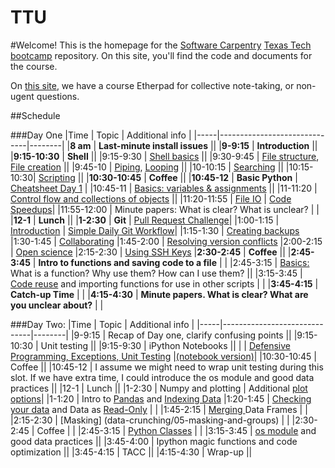 TTU
===

#Welcome!
This is the homepage for the [Software Carpentry](software-carpentry.org/) [Texas Tech](http://www.ttu.edu/) [bootcamp](http://wrightaprilm.github.io/2014-08-23-ttu/) repository. On this site, you'll find the code and documents for the course.

On [this site](https://swcarpentry.etherpad.mozilla.org/4), we have a course Etherpad for collective note-taking, or non-ugent questions.

##Schedule

###Day One
|Time | Topic | Additional info |
|-----|------------------------------|--------|
|**8 am** | **Last-minute install issues**   ||
|**9-9:15** | **Introduction** ||
|**9:15-10:30** | **Shell** ||
|9:15-9:30 | [Shell basics](shell/00-intro.md) ||
|9:30-9:45 | [File structure](shell/01-filedir.md), [File creation](shell/03-pipefilter.md) ||
|9:45-10 | [Piping](shell/03-pipefilter.md), [Looping](shell/04-loop.md) ||
|10-10:15 | [Searching](shell/06-find.md)  ||
|10:15-10:30| [Scripting](shell/05-script.md) ||
|**10:30-10:45** | **Coffee** ||
|**10:45-12** | **Basic Python** | [Cheatsheet Day 1](https://github.com/wrightaprilm/TTU/blob/master/CheastsheetDay1.md) |
|10:45-11 | [Basics: variables & assignments](python/00-python_variables_and_operators.md) ||
|11-11:20 | [Control flow and collections of objects](python/01-python_controlf_flow.md) ||
|11:20-11:55 | [File IO](python/02-python-fileio.md) | [Code Speedups](python/speedups.md)|
|11:55-12:00 | Minute papers: What is clear? What is unclear? | |
|**12-1** | **Lunch** ||
|**1-2:30** | **Git** | [Pull Request Challenge](https://github.com/wrightaprilm/TTU/blob/master/PullRequestChallenge.md)|
|1:00-1:15 | [Introduction](git/00-intro.md) | [Simple Daily Git Workflow](git/simple-daily-git-workflow.jpg)|
|1:15-1:30 | [Creating backups](git/01-backup.md)
|1:30-1:45 | [Collaborating](git/02-collab.md)
|1:45-2:00 | [Resolving version conflicts](git/03-conflict.md)
|2:00-2:15 | [Open science](git/04-open.md)
|2:15-2:30 | [Using SSH Keys](git/05-sshkeys.md)
|**2:30-2:45** | **Coffee** ||
|**2:45-3:45** | **Intro to functions and saving code to a file** | |
|2:45-3:15 | [Basics:](https://github.com/wrightaprilm/TTU/blob/master/03-python_functions.md) What is a function? Why use them? How can I use them? ||
|3:15-3:45 | [Code reuse](https://github.com/wrightaprilm/TTU/blob/master/04-python_scripts_as_modules.md) and importing functions for use in other scripts | |
|**3:45-4:15** | **Catch-up Time** | |
|**4:15-4:30** | **Minute papers. What is clear? What are you unclear about?** | |

###Day Two:
|Time   | Topic | Additional info |
|-----|------------------------------|--------|
|9-9:15 | Recap of Day one, clarify confusing points ||
|9:15-10:30 | Unit testing ||
|9:15-9:30 | iPython Notebooks ||
| | [Defensive Programming, Exceptions, Unit Testing](testing/03-qa.md) |[(notebook version)](testing/03-qa.ipynb)|
|10:30-10:45 | Coffee ||
|10:45-12 | I assume we might need to wrap unit testing during this slot. If we have extra time, I could introduce the os module and good data practices ||
|12-1 | Lunch ||
|1-2:30 | Numpy and plotting | Additional [plot options](https://github.com/wrightaprilm/datacarpentry/blob/master/lessons/python/07-plotting-with-matplotlib.md)|
|1-1:20 | Intro to [Pandas](/data-crunching/01-starting-with-data.md) and [Indexing Data](/data-crunching/02-indexing.md)
|1:20-1:45 | [Checking your data](/data-crunching/03-checking_your_data.md) and Data as [Read-Only](04-data_as_read-only) | |
|1:45-2:15 | [Merging ](data-crunching/06-merging-data) Data Frames | |
|2:15-2:30 | [Masking] (data-crunching/05-masking-and-groups) | |
|2:30-2:45 | Coffee | |
|2:45-3:15 | [Python Classes](python/05-python-classes.md)  | |
|3:15-3:45 | [os module](04-data_as_read-only) and good data practices ||
|3:45-4:00 | Ipython magic functions and code optimization ||
|3:45-4:15 | TACC ||
|4:15-4:30 | Wrap-up ||


